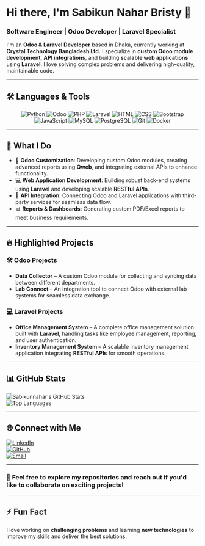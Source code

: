 # Hi there, I'm **Sabikun Nahar Bristy** 👋  
### Software Engineer | Odoo Developer | Laravel Specialist 

I'm an **Odoo & Laravel Developer** based in Dhaka, currently working at **Crystal Technology Bangladesh Ltd.** I specialize in **custom Odoo module development**, **API integrations**, and building **scalable web applications** using **Laravel**. I love solving complex problems and delivering high-quality, maintainable code.

---

## 🛠️ **Languages & Tools**

<p align="center">
  <img src="https://img.shields.io/badge/Python-3776AB?style=for-the-badge&logo=python&logoColor=white" alt="Python"/>
  <img src="https://img.shields.io/badge/Odoo-EE0022?style=for-the-badge&logo=odoo&logoColor=white" alt="Odoo"/>
  <img src="https://img.shields.io/badge/PHP-777BB4?style=for-the-badge&logo=php&logoColor=white" alt="PHP"/>
  <img src="https://img.shields.io/badge/Laravel-FF2D20?style=for-the-badge&logo=laravel&logoColor=white" alt="Laravel"/>
  <img src="https://img.shields.io/badge/HTML-E34F26?style=for-the-badge&logo=html5&logoColor=white" alt="HTML"/>
  <img src="https://img.shields.io/badge/CSS-1572B6?style=for-the-badge&logo=css3&logoColor=white" alt="CSS"/>
  <img src="https://img.shields.io/badge/Bootstrap-7952B3?style=for-the-badge&logo=bootstrap&logoColor=white" alt="Bootstrap"/>
  <img src="https://img.shields.io/badge/JavaScript-F7DF1E?style=for-the-badge&logo=javascript&logoColor=black" alt="JavaScript"/>
  <img src="https://img.shields.io/badge/MySQL-4479A1?style=for-the-badge&logo=mysql&logoColor=white" alt="MySQL"/>
  <img src="https://img.shields.io/badge/PostgreSQL-336791?style=for-the-badge&logo=postgresql&logoColor=white" alt="PostgreSQL"/>
  <img src="https://img.shields.io/badge/Git-F05032?style=for-the-badge&logo=git&logoColor=white" alt="Git"/>
  <img src="https://img.shields.io/badge/Docker-2496ED?style=for-the-badge&logo=docker&logoColor=white" alt="Docker"/>
</p>

---

## 🔧 **What I Do**  

- 🔧 **Odoo Customization**: Developing custom Odoo modules, creating advanced reports using **Qweb**, and integrating external APIs to enhance functionality.  
- 💻 **Web Application Development**: Building robust back-end systems using **Laravel** and developing scalable **RESTful APIs**.  
- 🔗 **API Integration**: Connecting Odoo and Laravel applications with third-party services for seamless data flow.  
- 📊 **Reports & Dashboards**: Generating custom PDF/Excel reports to meet business requirements.  

---

## 🔥 **Highlighted Projects**  

### 🛠️ **Odoo Projects**  
- **Data Collector** – A custom Odoo module for collecting and syncing data between different departments.  
- **Lab Connect** – An integration tool to connect Odoo with external lab systems for seamless data exchange.  

### 💻 **Laravel Projects**  
- **Office Management System** – A complete office management solution built with **Laravel**, handling tasks like employee management, reporting, and user authentication.  
- **Inventory Management System** – A scalable inventory management application integrating **RESTful APIs** for smooth operations.  

---

## 📊 **GitHub Stats**  

![Sabikunnahar's GitHub Stats](https://github-readme-stats.vercel.app/api?username=Sabikunnahar&show_icons=true&theme=radical)  
![Top Languages](https://github-readme-stats.vercel.app/api/top-langs/?username=Sabikunnahar&layout=compact&theme=radical)  

---

## 🌐 **Connect with Me**  

[![LinkedIn](https://img.shields.io/badge/LinkedIn-blue?style=for-the-badge&logo=linkedin)](https://www.linkedin.com/in/sabikun-nahar-bristy)  
[![GitHub](https://img.shields.io/badge/GitHub-181717?style=for-the-badge&logo=github&logoColor=white)](https://github.com/Sabikunnahar)  
[![Email](https://img.shields.io/badge/Email-D14836?style=for-the-badge&logo=gmail&logoColor=white)](mailto:sabikunnaharbristy16@gmail.com)  

---

### 📝 **Feel free to explore my repositories and reach out if you'd like to collaborate on exciting projects!**  

---

## ⚡ **Fun Fact**  
I love working on **challenging problems** and learning **new technologies** to improve my skills and deliver the best solutions.
